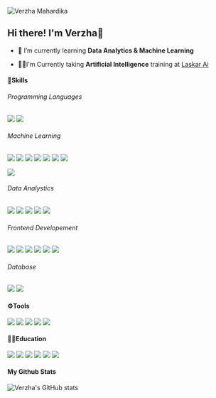 ![Verzha Mahardika](img/github-header-image.png)
## Hi there! I'm Verzha👋

<!--
**verzhamahardika/verzhamahardika** is a ✨ _special_ ✨ repository because its `README.md` (this file) appears on your GitHub profile.

Here are some ideas to get you started:

- 🔭 I’m currently working on ...
- 🌱 I’m currently learning ...
- 👯 I’m looking to collaborate on ...
- 🤔 I’m looking for help with ...
- 💬 Ask me about ...
- 📫 How to reach me: ...
- 😄 Pronouns: ...
- ⚡ Fun fact: ...
-->

- 🌱 I’m currently learning **Data Analytics & Machine Learning**

- 👨‍💻I'm Currently taking **Artificial Intelligence** training at [Laskar Ai](https://laskarai.id/)


#### 🚀Skills

###### Programming Languages

<img src="https://img.shields.io/badge/Python-FFD43B?style=for-the-badge&logo=python&logoColor=blue" />

<img src="https://img.shields.io/badge/JavaScript-323330?style=for-the-badge&logo=javascript&logoColor=F7DF1E" />


    

###### Machine Learning

<img src="https://img.shields.io/badge/Numpy-777BB4?style=for-the-badge&logo=numpy&logoColor=white" />

<img src="https://img.shields.io/badge/Pandas-2C2D72?style=for-the-badge&logo=pandas&logoColor=white" />

<img src="https://img.shields.io/badge/scikit_learn-F7931E?style=for-the-badge&logo=scikit-learn&logoColor=white" />

<img src="https://img.shields.io/badge/TensorFlow-FF6F00?style=for-the-badge&logo=TensorFlow&logoColor=white" />

<img src="https://img.shields.io/badge/Keras-D00000?style=for-the-badge&logo=Keras&logoColor=white" />

<img src="https://img.shields.io/badge/Streamlit-FF4B4B?style=for-the-badge&logo=Streamlit&logoColor=white" />

<img src="https://img.shields.io/badge/OpenCV-27338e?style=for-the-badge&logo=OpenCV&logoColor=white" />

<img src="https://img.shields.io/badge/PyTorch-EE4C2C?style=for-the-badge&logo=pytorch&logoColor=white
" />


###### Data Analystics

<img src="https://img.shields.io/badge/PowerBI-F2C811?style=for-the-badge&logo=Power%20BI&logoColor=white " />

<img src="https://img.shields.io/badge/Tableau-E97627?style=for-the-badge&logo=Tableau&logoColor=white" />

<img src="https://img.shields.io/badge/Google%20Sheets-34A853?style=for-the-badge&logo=google-sheets&logoColor=white" />

<img src="https://img.shields.io/badge/Microsoft_Excel-217346?style=for-the-badge&logo=microsoft-excel&logoColor=white" />

<img src="https://img.shields.io/badge/Plotly-239120?style=for-the-badge&logo=plotly&logoColor=white" />



###### Frontend Developement

<img src="https://img.shields.io/badge/HTML5-E34F26?style=for-the-badge&logo=html5&logoColor=white" />

<img src="https://img.shields.io/badge/CSS3-1572B6?style=for-the-badge&logo=css3&logoColor=white" />

<img src="https://img.shields.io/badge/Bootstrap-563D7C?style=for-the-badge&logo=bootstrap&logoColor=white" />

<img src="https://img.shields.io/badge/Tailwind_CSS-38B2AC?style=for-the-badge&logo=tailwind-css&logoColor=white" />

<img src="https://img.shields.io/badge/React-20232A?style=for-the-badge&logo=react&logoColor=61DAFB" />

<img src="https://img.shields.io/badge/Vite-B73BFE?style=for-the-badge&logo=vite&logoColor=FFD62E" />


###### Database

<img src="https://img.shields.io/badge/MySQL-005C84?style=for-the-badge&logo=mysql&logoColor=white" />

<img src="https://img.shields.io/badge/PostgreSQL-316192?style=for-the-badge&logo=postgresql&logoColor=white" />




#### ⚙️Tools

<img src="https://img.shields.io/badge/Visual_Studio_Code-0078D4?style=for-the-badge&logo=visual%20studio%20code&logoColor=white" />

<img src="https://img.shields.io/badge/Jupyter-F37626.svg?&style=for-the-badge&logo=Jupyter&logoColor=white" />

<img src="https://img.shields.io/badge/conda-342B029.svg?&style=for-the-badge&logo=anaconda&logoColor=white" />

<img src="https://img.shields.io/badge/Colab-F9AB00?style=for-the-badge&logo=googlecolab&color=525252" />

<img src="https://img.shields.io/badge/GitHub-100000?style=for-the-badge&logo=github&logoColor=white" />

#### 👨‍💻Education

<img src="https://img.shields.io/badge/Udemy-EC5252?style=for-the-badge&logo=Udemy&logoColor=white" />

<img src="https://img.shields.io/badge/W3Schools-04AA6D?style=for-the-badge&logo=W3Schools&logoColor=white" />

<img src="https://img.shields.io/badge/Microsoft%20Academic-2D9FD9?style=for-the-badge&logo=Microsoft%20Academic&logoColor=white" />

<img src="https://img.shields.io/badge/Laskar Ai-D00000?style=for-the-badge&logo=Tableau&logoColor=white" />

<img src="https://img.shields.io/badge/DIcoding-005C84?style=for-the-badge&logo=Tableau&logoColor=white" />

<img src="https://img.shields.io/badge/Duolingo-58CC02?style=for-the-badge&logo=Duolingo&logoColor=white" />


#### My Github Stats
![Verzha's GitHub stats](https://github-readme-stats.vercel.app/api?username=verzhamahardika)
